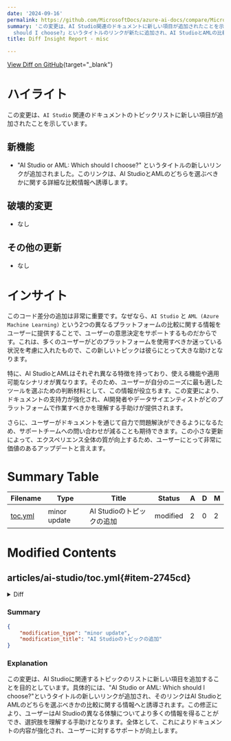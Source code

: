 ```yaml
---
date: '2024-09-16'
permalink: https://github.com/MicrosoftDocs/azure-ai-docs/compare/MicrosoftDocs:804ee13...MicrosoftDocs:41463e4
summary: 'この変更は、AI Studio関連のドキュメントに新しい項目が追加されたことを示しています。具体的には、「AI Studio or AML: Which
  should I choose?」というタイトルのリンクが新たに追加され、AI StudioとAMLの比較情報にアクセスできるようになります。この改良は、ユーザーがどちらのプラットフォームを選ぶべきかを判断する手助けとなるもので、特に多くのユーザーが選択に困っている状況を考慮しています。両者の特徴や適用シナリオの違いを理解することで、適切なツール選びが可能になります。これによりドキュメントのサポートが強化され、ユーザーが自力で問題解決できるようになるため、サポートチームへの問い合わせが減少することも期待されます。この小さな更新は、ユーザーエクスペリエンスの質を向上させる非常に価値のあるアップデートです。'
title: Diff Insight Report - misc

---
```


[View Diff on GitHub](https://github.com/MicrosoftDocs/azure-ai-docs/compare/MicrosoftDocs:804ee13...MicrosoftDocs:41463e4){target="_blank"}

# ハイライト
この変更は、`AI Studio` 関連のドキュメントのトピックリストに新しい項目が追加されたことを示しています。

## 新機能
* "AI Studio or AML: Which should I choose?" というタイトルの新しいリンクが追加されました。このリンクは、AI StudioとAMLのどちらを選ぶべきかに関する詳細な比較情報へ誘導します。

## 破壊的変更
* なし

## その他の更新
* なし

# インサイト
このコード差分の追加は非常に重要です。なぜなら、`AI Studio` と `AML (Azure Machine Learning)` という2つの異なるプラットフォームの比較に関する情報をユーザーに提供することで、ユーザーの意思決定をサポートするものだからです。これは、多くのユーザーがどのプラットフォームを使用すべきか迷っている状況を考慮に入れたもので、この新しいトピックは彼らにとって大きな助けとなります。

特に、AI StudioとAMLはそれぞれ異なる特徴を持っており、使える機能や適用可能なシナリオが異なります。そのため、ユーザーが自分のニーズに最も適したツールを選ぶための判断材料として、この情報が役立ちます。この変更により、ドキュメントの支持力が強化され、AI開発者やデータサイエンティストがどのプラットフォームで作業すべきかを理解する手助けが提供されます。

さらに、ユーザーがドキュメントを通じて自力で問題解決ができるようになるため、サポートチームへの問い合わせが減ることも期待できます。この小さな更新によって、エクスペリエンス全体の質が向上するため、ユーザーにとって非常に価値のあるアップデートと言えます。

# Summary Table
|  Filename  | Type |    Title    | Status | A  | D  | M  |
|------------|------|-------------|--------|----|----|----|
| [toc.yml](#item-2745cd) | minor update | AI Studioのトピックの追加 | modified | 2 | 0 | 2 | 


# Modified Contents
## articles/ai-studio/toc.yml{#item-2745cd}

<details>
<summary>Diff</summary>
````diff
@@ -8,6 +8,8 @@ items:
     href: what-is-ai-studio.md
   - name: Azure AI Studio architecture
     href: concepts/architecture.md
+  - name: "AI Studio or AML: Which should I choose?"
+    href: /ai/ai-studio-experiences-overview?context=/azure/ai-studio/context/context
   - name: Region support
     href: reference/region-support.md
   - name: Azure AI FAQ
````
</details>

### Summary

```json
{
    "modification_type": "minor update",
    "modification_title": "AI Studioのトピックの追加"
}
```

### Explanation
この変更は、AI Studioに関連するトピックのリストに新しい項目を追加することを目的としています。具体的には、"AI Studio or AML: Which should I choose?"というタイトルの新しいリンクが追加され、そのリンクはAI StudioとAMLのどちらを選ぶべきかの比較に関する情報へと誘導されます。この修正により、ユーザーはAI Studioの異なる体験についてより多くの情報を得ることができ、選択肢を理解する手助けとなります。全体として、これによりドキュメントの内容が強化され、ユーザーに対するサポートが向上します。


